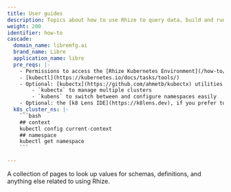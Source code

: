 ```yaml
---
title: User guides
description: Topics about how to use Rhize to query data, build and run workflows, and build frontends.
weight: 200
identifier: how-to
cascade:
  domain_name: libremfg.ai
  brand_name: Libre
  application_name: libre
  pre_reqs: |-
    - Permissions to access the [Rhize Kubernetes Environment](/how-to/install/configure-kubernetes")
    - [kubectl](https://kubernetes.io/docs/tasks/tools/)
    - Optional: [kubectx](https://github.com/ahmetb/kubectx) utilities
        - `kubectx` to manage multiple clusters
        - `kubens` to switch between and configure namespaces easily
    - Optional: the [k8 Lens IDE](https://k8lens.dev), if you prefer to manage Kubernetes graphically
  k8s_cluster_ns: |-
    ```bash
    ## context
    kubectl config current-context
    ## namespace
    kubectl get namespace
    ```
    
---
```


A collection of pages to look up values for schemas, definitions, and anything else related to using Rhize. 

